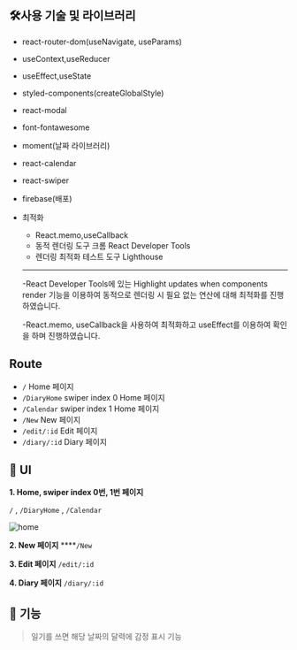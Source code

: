 ## **🛠사용 기술 및 라이브러리**

- react-router-dom(useNavigate, useParams)
- useContext,useReducer
- useEffect,useState
- styled-components(createGlobalStyle)
- react-modal
- font-fontawesome
- moment(날짜 라이브러리)
- react-calendar
- react-swiper
- firebase(배포)
- 최적화
    - React.memo,useCallback
    - 동적 렌더링 도구 크롬 React Developer Tools
    - 렌더링 최적화 테스트 도구 Lighthouse
    
    ---
    
    -React Developer Tools에 있는 
    Highlight updates when components render 기능을 이용하여
    동적으로 렌더링 시 필요 없는 연산에 대해 최적화를 진행하였습니다.
    
    -React.memo, useCallback을 사용하여 최적화하고 useEffect를 이용하여 확인을 하며 진행하였습니다.
    

## Route

- `/`   Home 페이지
- `/DiaryHome`   swiper index 0 Home 페이지
- `/Calendar`   swiper index 1 Home 페이지
- `/New`    New 페이지
- `/edit/:id`   Edit 페이지
- `/diary/:id`   Diary 페이지

## 🎨 UI

**1. Home, swiper index 0번, 1번 페이지**

`/` , `/DiaryHome` , `/Calendar`

![home](https://github.com/taehyeon0412/react_emotion-diary/assets/71374539/f5434352-b487-4097-b6ee-5c3a5800d343)



**2. New 페이지**  ****`/New`



**3. Edit 페이지** `/edit/:id`





**4. Diary 페이지** `/diary/:id`



## **📝 기능**

> 일기를 쓰면 해당 날짜의 달력에 감정 표시 기능
> 


